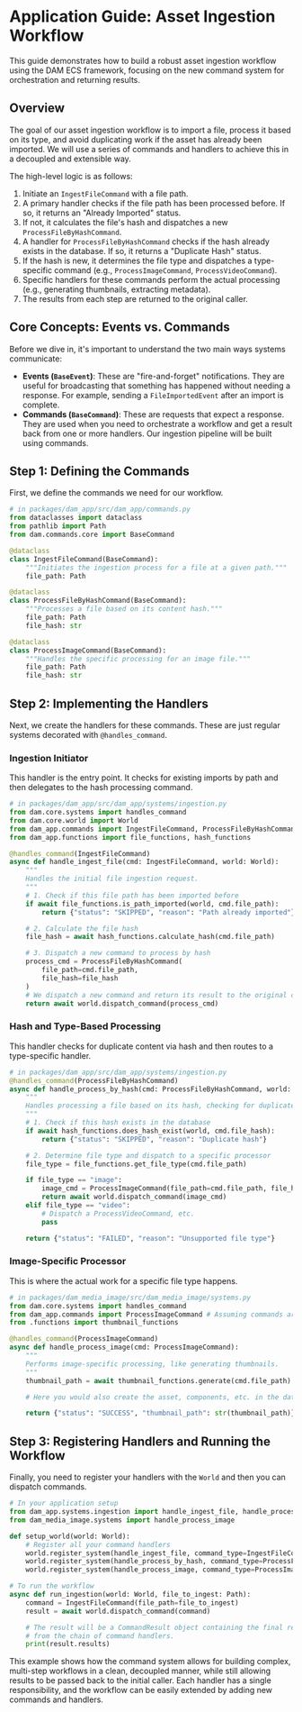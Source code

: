 # Application Guide: Asset Ingestion Workflow

This guide demonstrates how to build a robust asset ingestion workflow using the DAM ECS framework, focusing on the new command system for orchestration and returning results.

## Overview

The goal of our asset ingestion workflow is to import a file, process it based on its type, and avoid duplicating work if the asset has already been imported. We will use a series of commands and handlers to achieve this in a decoupled and extensible way.

The high-level logic is as follows:
1.  Initiate an `IngestFileCommand` with a file path.
2.  A primary handler checks if the file path has been processed before. If so, it returns an "Already Imported" status.
3.  If not, it calculates the file's hash and dispatches a new `ProcessFileByHashCommand`.
4.  A handler for `ProcessFileByHashCommand` checks if the hash already exists in the database. If so, it returns a "Duplicate Hash" status.
5.  If the hash is new, it determines the file type and dispatches a type-specific command (e.g., `ProcessImageCommand`, `ProcessVideoCommand`).
6.  Specific handlers for these commands perform the actual processing (e.g., generating thumbnails, extracting metadata).
7.  The results from each step are returned to the original caller.

## Core Concepts: Events vs. Commands

Before we dive in, it's important to understand the two main ways systems communicate:

-   **Events (`BaseEvent`)**: These are "fire-and-forget" notifications. They are useful for broadcasting that something has happened without needing a response. For example, sending a `FileImportedEvent` after an import is complete.
-   **Commands (`BaseCommand`)**: These are requests that expect a response. They are used when you need to orchestrate a workflow and get a result back from one or more handlers. Our ingestion pipeline will be built using commands.

## Step 1: Defining the Commands

First, we define the commands we need for our workflow.

```python
# in packages/dam_app/src/dam_app/commands.py
from dataclasses import dataclass
from pathlib import Path
from dam.commands.core import BaseCommand

@dataclass
class IngestFileCommand(BaseCommand):
    """Initiates the ingestion process for a file at a given path."""
    file_path: Path

@dataclass
class ProcessFileByHashCommand(BaseCommand):
    """Processes a file based on its content hash."""
    file_path: Path
    file_hash: str

@dataclass
class ProcessImageCommand(BaseCommand):
    """Handles the specific processing for an image file."""
    file_path: Path
    file_hash: str
```

## Step 2: Implementing the Handlers

Next, we create the handlers for these commands. These are just regular systems decorated with `@handles_command`.

### Ingestion Initiator

This handler is the entry point. It checks for existing imports by path and then delegates to the hash processing command.

```python
# in packages/dam_app/src/dam_app/systems/ingestion.py
from dam.core.systems import handles_command
from dam.core.world import World
from dam_app.commands import IngestFileCommand, ProcessFileByHashCommand
from dam_app.functions import file_functions, hash_functions

@handles_command(IngestFileCommand)
async def handle_ingest_file(cmd: IngestFileCommand, world: World):
    """
    Handles the initial file ingestion request.
    """
    # 1. Check if this file path has been imported before
    if await file_functions.is_path_imported(world, cmd.file_path):
        return {"status": "SKIPPED", "reason": "Path already imported"}

    # 2. Calculate the file hash
    file_hash = await hash_functions.calculate_hash(cmd.file_path)

    # 3. Dispatch a new command to process by hash
    process_cmd = ProcessFileByHashCommand(
        file_path=cmd.file_path,
        file_hash=file_hash
    )
    # We dispatch a new command and return its result to the original caller
    return await world.dispatch_command(process_cmd)
```

### Hash and Type-Based Processing

This handler checks for duplicate content via hash and then routes to a type-specific handler.

```python
# in packages/dam_app/src/dam_app/systems/ingestion.py
@handles_command(ProcessFileByHashCommand)
async def handle_process_by_hash(cmd: ProcessFileByHashCommand, world: World):
    """
    Handles processing a file based on its hash, checking for duplicates.
    """
    # 1. Check if this hash exists in the database
    if await hash_functions.does_hash_exist(world, cmd.file_hash):
        return {"status": "SKIPPED", "reason": "Duplicate hash"}

    # 2. Determine file type and dispatch to a specific processor
    file_type = file_functions.get_file_type(cmd.file_path)

    if file_type == "image":
        image_cmd = ProcessImageCommand(file_path=cmd.file_path, file_hash=cmd.file_hash)
        return await world.dispatch_command(image_cmd)
    elif file_type == "video":
        # Dispatch a ProcessVideoCommand, etc.
        pass

    return {"status": "FAILED", "reason": "Unsupported file type"}
```

### Image-Specific Processor

This is where the actual work for a specific file type happens.

```python
# in packages/dam_media_image/src/dam_media_image/systems.py
from dam.core.systems import handles_command
from dam_app.commands import ProcessImageCommand # Assuming commands are accessible
from .functions import thumbnail_functions

@handles_command(ProcessImageCommand)
async def handle_process_image(cmd: ProcessImageCommand):
    """
    Performs image-specific processing, like generating thumbnails.
    """
    thumbnail_path = await thumbnail_functions.generate(cmd.file_path)

    # Here you would also create the asset, components, etc. in the database

    return {"status": "SUCCESS", "thumbnail_path": str(thumbnail_path)}
```

## Step 3: Registering Handlers and Running the Workflow

Finally, you need to register your handlers with the `World` and then you can dispatch commands.

```python
# In your application setup
from dam_app.systems.ingestion import handle_ingest_file, handle_process_by_hash
from dam_media_image.systems import handle_process_image

def setup_world(world: World):
    # Register all your command handlers
    world.register_system(handle_ingest_file, command_type=IngestFileCommand)
    world.register_system(handle_process_by_hash, command_type=ProcessFileByHashCommand)
    world.register_system(handle_process_image, command_type=ProcessImageCommand)

# To run the workflow
async def run_ingestion(world: World, file_to_ingest: Path):
    command = IngestFileCommand(file_path=file_to_ingest)
    result = await world.dispatch_command(command)

    # The result will be a CommandResult object containing the final result
    # from the chain of command handlers.
    print(result.results)
```

This example shows how the command system allows for building complex, multi-step workflows in a clean, decoupled manner, while still allowing results to be passed back to the initial caller. Each handler has a single responsibility, and the workflow can be easily extended by adding new commands and handlers.
